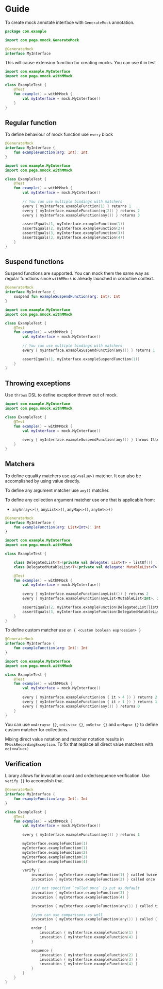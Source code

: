 # Guide
To create mock annotate interface with `GenerateMock` annotation.

```kotlin
package com.example

import com.pega.mmock.GenerateMock

@GenerateMock
interface MyInterface
```

This will cause extension function for creating mocks.
You can use it in test

```kotlin
import com.example.MyInterface
import com.pega.mmock.withMMock

class ExampleTest {
    @Test
    fun example() = withMMock {
        val myInterface = mock.MyInterface()
    }   
}
```

## Regular function
To define behaviour of mock function use `every` block

```kotlin
@GenerateMock
interface MyInterface {
    fun exampleFunction(arg: Int): Int
}
```

```kotlin
import com.example.MyInterface
import com.pega.mmock.withMMock

class ExampleTest {
    @Test
    fun example() = withMMock {
        val myInterface = mock.MyInterface()
        
        // You can use multiple bindings with matchers
        every { myInterface.exampleFunction(1) } returns 1
        every { myInterface.exampleFunction(eq(2)) } returns 2
        every { myInterface.exampleFunction(any()) } returns 3

        assertEquals(1, myInterface.exampleFunction(1))
        assertEquals(2, myInterface.exampleFunction(2))
        assertEquals(3, myInterface.exampleFunction(3))
        assertEquals(3, myInterface.exampleFunction(4))
    }   
}
```

## Suspend functions
Suspend functions are supported. 
You can mock them the same way as regular functions since `withMMock`
is already launched in coroutine context.

```kotlin
@GenerateMock
interface MyInterface {
    suspend fun exampleSuspendFunction(arg: Int): Int
}
```

```kotlin
import com.example.MyInterface
import com.pega.mmock.withMMock

class ExampleTest {
    @Test
    fun example() = withMMock {
        val myInterface = mock.MyInterface()
        
        // You can use multiple bindings with matchers
        every { myInterface.exampleSuspendFunction(any()) } returns 1

        assertEquals(1, myInterface.exampleSuspendFunction(1))
    }   
}
```

## Throwing exceptions
Use `throws` DSL to define exception thrown out of mock.

```kotlin
import com.example.MyInterface
import com.pega.mmock.withMMock

class ExampleTest {
    @Test
    fun example() = withMMock {
        val myInterface = mock.MyInterface()
        
        every { myInterface.exampleSuspendFunction(any()) } throws IllegalStateException()
    }   
}
```

## Matchers
To define equality matchers use `eq(<value>)` matcher. 
It can also be accomplished by using value directly.

To define any argument matcher use `any()` matcher.

To define any collection argument matcher use one that is applicable from:
- `anyArray<>()`, `anyList<>()`, `anyMap<>()`, `anySet<>()`

```kotlin
@GenerateMock
interface MyInterface {
    fun exampleFunction(arg: List<Int>): Int
}
```

```kotlin
import com.example.MyInterface
import com.pega.mmock.withMMock

class ExampleTest {

    class DelegatedList<T>(private val delegate: List<T> = listOf()) : List<T> by delegate
    class DelegatedMutableList<T>(private val delegate: MutableList<T> = mutableListOf()) : MutableList<T> by delegate

    @Test
    fun example() = withMMock {
        val myInterface = mock.MyInterface()
        
        every { myInterface.exampleFunction(anyList()) } returns 2
        every { myInterface.exampleFunction(anyList<MutableList<Int>, Int>()) } returns 3

        assertEquals(2, myInterface.exampleFunction(DelegatedList(listOf(1, 2, 3))))
        assertEquals(3, myInterface.exampleFunction(DelegatedMutableList(mutableListOf(1, 2, 3))))
    }   
}
```

To define custom matcher use `on { <custom boolean expression> }`

```kotlin
@GenerateMock
interface MyInterface {
    fun exampleFunction(arg: Int): Int
}
```

```kotlin
import com.example.MyInterface
import com.pega.mmock.withMMock

class ExampleTest {
    @Test
    fun example() = withMMock {
        val myInterface = mock.MyInterface()
        
        every { myInterface.exampleFunction(on { it > 4 }) } returns 2
        every { myInterface.exampleFunction(on { it > 1 }) } returns 1
        every { myInterface.exampleFunction(any()) } returns 0
    }   
}
```

You can use ```onArray<> {}```, ```onList<> {}```, ```onSet<> {}``` and ```onMap<> {}``` to define custom matcher for collections.

Mixing direct value notation and matcher notation results in 
`MMockRecordingException`. To fix that replace all direct value matchers with `eq(<value>)`

## Verification
Library allows for invocation count and order/sequence verification.
Use `verify {}` to accomplish that.

```kotlin
@GenerateMock
interface MyInterface {
    fun exampleFunction(arg: Int): Int
}
```

```kotlin
class ExampleTest {
    @Test
    fun example() = withMMock {
        val myInterface = mock.MyInterface()
        
        every { myInterface.exampleFunction(any()) } returns 1

        myInterface.exampleFunction(1)
        myInterface.exampleFunction(1)
        myInterface.exampleFunction(2)
        myInterface.exampleFunction(3)
        myInterface.exampleFunction(4)

        verify {
            invocation { myInterface.exampleFunction(1) } called twice
            invocation { myInterface.exampleFunction(2) } called once

            //if not specified `called once` is put as default
            invocation { myInterface.exampleFunction(3) }
            invocation { myInterface.exampleFunction(4) }

            invocation { myInterface.exampleFunction(any()) } called times(5)

            //you can use comparisons as well
            invocation { myInterface.exampleFunction(any()) } called { it > 3 }

            order {
                invocation { myInterface.exampleFunction(1) }
                invocation { myInterface.exampleFunction(4) }
            }

            sequence {
                invocation { myInterface.exampleFunction(2) }
                invocation { myInterface.exampleFunction(3) }
                invocation { myInterface.exampleFunction(4) }
            }
        }
    }   
}
```